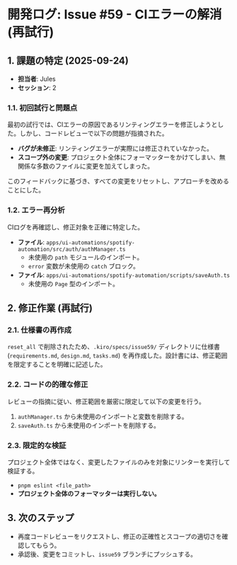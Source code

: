 # 開発ログ: Issue #59 - CIエラーの解消 (再試行)

## 1. 課題の特定 (2025-09-24)

- **担当者**: Jules
- **セッション**: 2

### 1.1. 初回試行と問題点

最初の試行では、CIエラーの原因であるリンティングエラーを修正しようとした。しかし、コードレビューで以下の問題が指摘された。

- **バグが未修正**: リンティングエラーが実際には修正されていなかった。
- **スコープ外の変更**: プロジェクト全体にフォーマッターをかけてしまい、無関係な多数のファイルに変更を加えてしまった。

このフィードバックに基づき、すべての変更をリセットし、アプローチを改めることにした。

### 1.2. エラー再分析

CIログを再確認し、修正対象を正確に特定した。

- **ファイル**: `apps/ui-automations/spotify-automation/src/auth/authManager.ts`
  - 未使用の `path` モジュールのインポート。
  - `error` 変数が未使用の `catch` ブロック。
- **ファイル**: `apps/ui-automations/spotify-automation/scripts/saveAuth.ts`
  - 未使用の `Page` 型のインポート。

## 2. 修正作業 (再試行)

### 2.1. 仕様書の再作成

`reset_all` で削除されたため、`.kiro/specs/issue59/` ディレクトリに仕様書 (`requirements.md`, `design.md`, `tasks.md`) を再作成した。設計書には、修正範囲を限定することを明確に記述した。

### 2.2. コードの的確な修正

レビューの指摘に従い、修正範囲を厳密に限定して以下の変更を行う。

1.  `authManager.ts` から未使用のインポートと変数を削除する。
2.  `saveAuth.ts` から未使用のインポートを削除する。

### 2.3. 限定的な検証

プロジェクト全体ではなく、変更したファイルのみを対象にリンターを実行して検証する。

- `pnpm eslint <file_path>`
- **プロジェクト全体のフォーマッターは実行しない。**

## 3. 次のステップ

- 再度コードレビューをリクエストし、修正の正確性とスコープの適切さを確認してもらう。
- 承認後、変更をコミットし、`issue59` ブランチにプッシュする。
